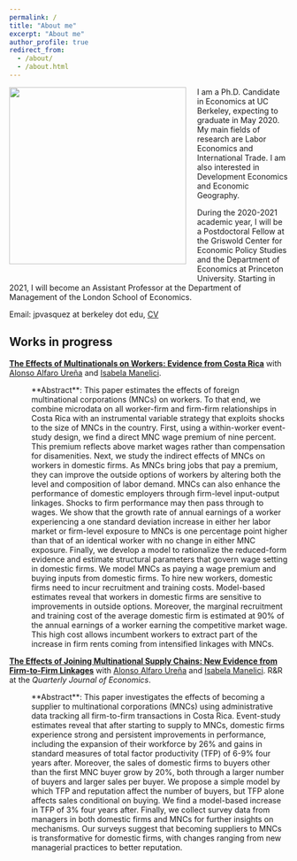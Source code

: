 ```yaml
---
permalink: /
title: "About me"
excerpt: "About me"
author_profile: true
redirect_from: 
  - /about/
  - /about.html
---
```



<img class="img-responsive" style="float: left; margin: 0px 20px 20px 0px;" src="/images/profile.jpg" width="320"> I am a Ph.D. Candidate in Economics at UC Berkeley, expecting to graduate in May 2020. My main fields of research are Labor Economics and International Trade. I am also interested in Development Economics and Economic Geography.

During the 2020-2021 academic year, I will be a Postdoctoral Fellow at the Griswold Center for Economic Policy Studies and the Department of Economics at Princeton University. Starting in 2021, I will become an Assistant Professor at the Department of Management of the London School of Economics.

Email: jpvasquez at berkeley dot edu,   [CV](/files/CV_Jose_Vasquez.pdf)    

## Works in progress

[**The Effects of Multinationals on Workers: Evidence from Costa Rica**](/files/jmp.pdf) with [Alonso Alfaro Ureña](https://sites.google.com/view/alfarourena) and [Isabela Manelici](https://www.isabelamanelici.com/). 
<dl><dd> **Abstract**: This paper estimates the effects of foreign multinational corporations (MNCs) on workers. To that end, we combine microdata on all worker-firm and firm-firm relationships in Costa Rica with an instrumental variable strategy that exploits shocks to the size of MNCs in the country. First, using a within-worker event-study design, we find a direct MNC wage premium of nine percent. This premium reflects above market wages rather than compensation for disamenities. Next, we study the indirect effects of MNCs on workers in domestic firms. As MNCs bring jobs that pay a premium, they can improve the outside options of workers by altering both the level and composition of labor demand. MNCs can also enhance the performance of domestic employers through firm-level input-output linkages. Shocks to firm performance may then pass through to wages. We show that the growth rate of annual earnings of a worker experiencing a one standard deviation increase in either her labor market or firm-level exposure to MNCs is one percentage point higher than that of an identical worker with no change in either MNC exposure. Finally, we develop a model to rationalize the reduced-form evidence and estimate structural parameters that govern wage setting in domestic firms. We model MNCs as paying a wage premium and buying inputs from domestic firms. To hire new workers, domestic firms need to incur recruitment and training costs. Model-based estimates reveal that workers in domestic firms are sensitive to improvements in outside options. Moreover, the marginal recruitment and training cost of the average domestic firm is estimated at 90% of the annual earnings of a worker earning the competitive market wage. This high cost allows incumbent workers to extract part of the increase in firm rents coming from intensified linkages with MNCs.</dd></dl>

[**The Effects of Joining Multinational Supply Chains: New Evidence from Firm-to-Firm Linkages**](/files/amv1.pdf) with [Alonso Alfaro Ureña](https://sites.google.com/view/alfarourena) and [Isabela Manelici](https://www.isabelamanelici.com/). R&R at the *Quarterly Journal of Economics*.    
<dl><dd> **Abstract**: This paper investigates the effects of becoming a supplier to multinational corporations (MNCs) using administrative data tracking all firm-to-firm transactions in Costa Rica. Event-study estimates reveal that after starting to supply to MNCs, domestic firms experience strong and persistent improvements in performance, including the expansion of their workforce by 26% and gains in standard measures of total factor productivity (TFP) of 6-9% four years after. Moreover, the sales of domestic firms to buyers other than the first MNC buyer grow by 20%, both through a larger number of buyers and larger sales per buyer. We propose a simple model by which TFP and reputation affect the number of buyers, but TFP alone affects sales conditional on buying. We find a model-based increase in TFP of 3% four years after. Finally, we collect survey data from managers in both domestic firms and MNCs for further insights on mechanisms. Our surveys suggest that becoming suppliers to MNCs is transformative for domestic firms, with changes ranging from new managerial practices to better reputation. </dd></dl>

